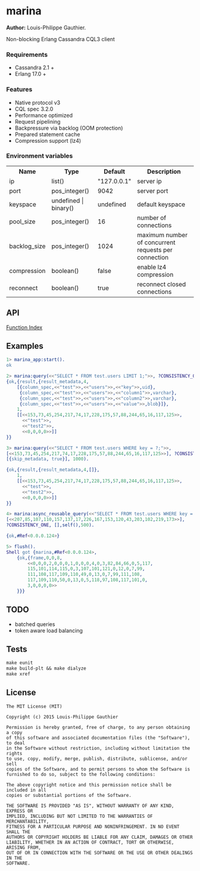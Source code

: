 # marina

__Author:__ Louis-Philippe Gauthier.

Non-blocking Erlang Cassandra CQL3 client

### Requirements

* Cassandra 2.1 +
* Erlang 17.0 +

### Features

* Native protocol v3
* CQL spec 3.2.0
* Performance optimized
* Request pipelining
* Backpressure via backlog (OOM protection)
* Prepared statement cache
* Compression support (lz4)

### Environment variables

<table width="100%">
  <theader>
    <th>Name</th>
    <th>Type</th>
    <th>Default</th>
    <th>Description</th>
  </theader>
  <tr>
    <td>ip</td>
    <td>list()</td>
    <td>"127.0.0.1"</td>
    <td>server ip</td>
  </tr>
  <tr>
    <td>port</td>
    <td>pos_integer()</td>
    <td>9042</td>
    <td>server port</td>
  </tr>
  <tr>
    <td>keyspace</td>
    <td>undefined | binary()</td>
    <td>undefined</td>
    <td>default keyspace</td>
  </tr>
  <tr>
    <td>pool_size</td>
    <td>pos_integer()</td>
    <td>16</td>
    <td>number of connections</td>
  </tr>
  <tr>
    <td>backlog_size</td>
    <td>pos_integer()</td>
    <td>1024</td>
    <td>maximum number of concurrent requests per connection</td>
  </tr>
  <tr>
    <td>compression</td>
    <td>boolean()</td>
    <td>false</td>
    <td>enable lz4 compression</td>
  </tr>
  <tr>
    <td>reconnect</td>
    <td>boolean()</td>
    <td>true</td>
    <td>reconnect closed connections</td>
  </tr>
</table>

## API
<a href="http://github.com/lpgauth/marina/blob/master/doc/marina.md#index" class="module">Function Index</a>

## Examples

```erlang
1> marina_app:start().
ok

2> marina:query(<<"SELECT * FROM test.users LIMIT 1;">>, ?CONSISTENCY_ONE, [], 1000).
{ok,{result,{result_metadata,4,
    [{column_spec,<<"test">>,<<"users">>,<<"key">>,uid},
     {column_spec,<<"test">>,<<"users">>,<<"column1">>,varchar},
     {column_spec,<<"test">>,<<"users">>,<<"column2">>,varchar},
     {column_spec,<<"test">>,<<"users">>,<<"value">>,blob}]},
    1,
    [[<<153,73,45,254,217,74,17,228,175,57,88,244,65,16,117,125>>,
      <<"test">>,
      <<"test2">>,
      <<0,0,0,0>>]]
}}

3> marina:query(<<"SELECT * FROM test.users WHERE key = ?;">>,
[<<153,73,45,254,217,74,17,228,175,57,88,244,65,16,117,125>>], ?CONSISTENCY_ONE,
[{skip_metadata, true}], 1000).

{ok,{result,{result_metadata,4,[]},
    1,
    [[<<153,73,45,254,217,74,17,228,175,57,88,244,65,16,117,125>>,
      <<"test">>,
      <<"test2">>,
      <<0,0,0,0>>]]
}}

4> marina:async_reusable_query(<<"SELECT * FROM test.users WHERE key = ?;">>,
[<<207,85,107,110,157,137,17,226,167,153,120,43,203,102,219,173>>],
?CONSISTENCY_ONE, [],self(),500).

{ok,#Ref<0.0.0.124>}

5> flush().
Shell got {marina,#Ref<0.0.0.124>,
    {ok,{frame,0,0,8,
        <<0,0,0,2,0,0,0,1,0,0,0,4,0,3,82,84,66,0,5,117,
        115,101,114,115,0,3,107,101,121,0,12,0,7,99,
        111,108,117,109,110,49,0,13,0,7,99,111,108,
        117,109,110,50,0,13,0,5,118,97,108,117,101,0,
        3,0,0,0,0>>
    }}}
```

## TODO

* batched queries
* token aware load balancing

## Tests

```makefile
make eunit
make build-plt && make dialyze
make xref
```

## License

```license
The MIT License (MIT)

Copyright (c) 2015 Louis-Philippe Gauthier

Permission is hereby granted, free of charge, to any person obtaining a copy
of this software and associated documentation files (the "Software"), to deal
in the Software without restriction, including without limitation the rights
to use, copy, modify, merge, publish, distribute, sublicense, and/or sell
copies of the Software, and to permit persons to whom the Software is
furnished to do so, subject to the following conditions:

The above copyright notice and this permission notice shall be included in all
copies or substantial portions of the Software.

THE SOFTWARE IS PROVIDED "AS IS", WITHOUT WARRANTY OF ANY KIND, EXPRESS OR
IMPLIED, INCLUDING BUT NOT LIMITED TO THE WARRANTIES OF MERCHANTABILITY,
FITNESS FOR A PARTICULAR PURPOSE AND NONINFRINGEMENT. IN NO EVENT SHALL THE
AUTHORS OR COPYRIGHT HOLDERS BE LIABLE FOR ANY CLAIM, DAMAGES OR OTHER
LIABILITY, WHETHER IN AN ACTION OF CONTRACT, TORT OR OTHERWISE, ARISING FROM,
OUT OF OR IN CONNECTION WITH THE SOFTWARE OR THE USE OR OTHER DEALINGS IN THE
SOFTWARE.
```
